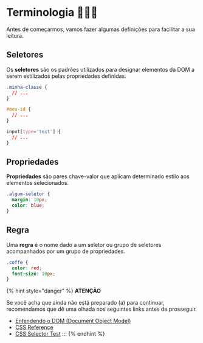 # Terminologia 👩🏼‍🏫

Antes de começarmos, vamos fazer algumas definições para facilitar a sua leitura.

## Seletores
Os **seletores** são os padrões utilizados para designar elementos da DOM a serem estilizados pelas propriedades definidas.
``` css
.minha-classe {
  // ...
}

#meu-id {
  // ...
}

input[type='text'] {
  // ...
}
```

## Propriedades
**Propriedades** são pares chave-valor que aplicam determinado estilo aos elementos selecionados.
``` css
.algum-seletor {
  margin: 10px;
  color: blue;
}
``` 

## Regra
Uma **regra** é o nome dado a um seletor ou grupo de seletores acompanhados por um grupo de propriedades.
``` css
.coffe {
  color: red;
  font-size: 10px;
}
```

{% hint style="danger" %}
**ATENÇÃO**

Se você acha que ainda não está preparado (a) para continuar, recomendamos que dê uma olhada nos seguintes links antes de prosseguir.
* [Entendendo o DOM (Document Object Model)](https://tableless.com.br/entendendo-o-dom-document-object-model/)
* [CSS Reference](https://www.w3schools.com/cssref/default.asp)
* [CSS Selector Test](https://www.w3schools.com/cssref/trysel.asp)
:::
{% endhint %}
